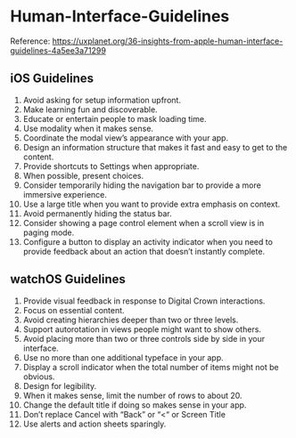 # Human-Interface-Guidelines
Reference: https://uxplanet.org/36-insights-from-apple-human-interface-guidelines-4a5ee3a71299
## iOS Guidelines
1. Avoid asking for setup information upfront.
2. Make learning fun and discoverable.
4. Educate or entertain people to mask loading time.
5. Use modality when it makes sense.
6. Coordinate the modal view’s appearance with your app.
7. Design an information structure that makes it fast and easy to get to the content.
8. Provide shortcuts to Settings when appropriate.
9. When possible, present choices.
10. Consider temporarily hiding the navigation bar to provide a more immersive experience.
11. Use a large title when you want to provide extra emphasis on context.
12. Avoid permanently hiding the status bar.
13. Consider showing a page control element when a scroll view is in paging mode.
14. Configure a button to display an activity indicator when you need to provide feedback about an action that doesn’t instantly complete.


## watchOS Guidelines
1. Provide visual feedback in response to Digital Crown interactions.
2. Focus on essential content.
3. Avoid creating hierarchies deeper than two or three levels.
4. Support autorotation in views people might want to show others.
5. Avoid placing more than two or three controls side by side in your interface.
6. Use no more than one additional typeface in your app.
7. Display a scroll indicator when the total number of items might not be obvious.
8. Design for legibility.
9. When it makes sense, limit the number of rows to about 20.
10. Change the default title if doing so makes sense in your app.
11. Don’t replace Cancel with “Back” or “<“ or Screen Title
12. Use alerts and action sheets sparingly.
